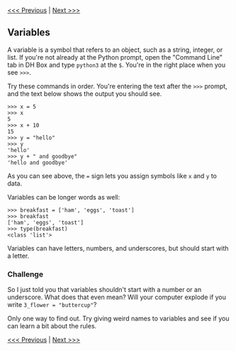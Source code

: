 [<<< Previous](types.md) | [Next >>>](run.md)

## Variables

A variable is a symbol that refers to an object, such as a string, integer, or list. If you're not already at the Python prompt, open the "Command Line" tab in DH Box and type `python3` at the `$`. You're in the right place when you see `>>>`.

Try these commands in order. You're entering the text after the `>>>` prompt, and the text below shows the output you should see.

```
>>> x = 5
>>> x
5
>>> x + 10
15
>>> y = "hello"
>>> y
'hello'
>>> y + " and goodbye"
'hello and goodbye'
```

As you can see above, the `=` sign lets you assign symbols like `x` and `y` to data.

Variables can be longer words as well:

```
>>> breakfast = ['ham', 'eggs', 'toast']
>>> breakfast
['ham', 'eggs', 'toast']
>>> type(breakfast)
<class 'list'>
```

Variables can have letters, numbers, and underscores, but should start with a letter. 

### Challenge

So I just told you that variables shouldn't start with a number or an underscore. What does that even mean? Will your computer explode if you write `3_flower = "buttercup"`?

Only one way to find out. Try giving weird names to variables and see if you can learn a bit about the rules.

[<<< Previous](types.md) | [Next >>>](run.md)
